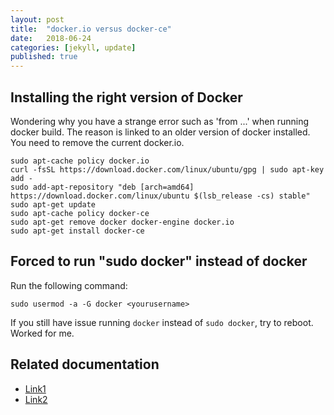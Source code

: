 ```yaml
---
layout: post
title:  "docker.io versus docker-ce"
date:   2018-06-24
categories: [jekyll, update]
published: true
---
```

## Installing the right version of Docker

Wondering why you have a strange error such as 'from ...' when running docker build.
The reason is linked to an older version of docker installed.
You need to remove the current docker.io.

~~~
sudo apt-cache policy docker.io
curl -fsSL https://download.docker.com/linux/ubuntu/gpg | sudo apt-key add -
sudo add-apt-repository "deb [arch=amd64] https://download.docker.com/linux/ubuntu $(lsb_release -cs) stable"
sudo apt-get update
sudo apt-cache policy docker-ce
sudo apt-get remove docker docker-engine docker.io
sudo apt-get install docker-ce
~~~

## Forced to run "sudo docker" instead of docker

Run the following command:

~~~
sudo usermod -a -G docker <yourusername>
~~~

If you still have issue running `docker` instead of `sudo docker`, try to reboot. Worked for me.

## Related documentation

- [Link1](https://www.digitalocean.com/community/tutorials/how-to-install-and-use-docker-on-ubuntu-16-04)
- [Link2](https://techoverflow.net/2017/03/01/solving-docker-permission-denied-while-trying-to-connect-to-the-docker-daemon-socket/)

